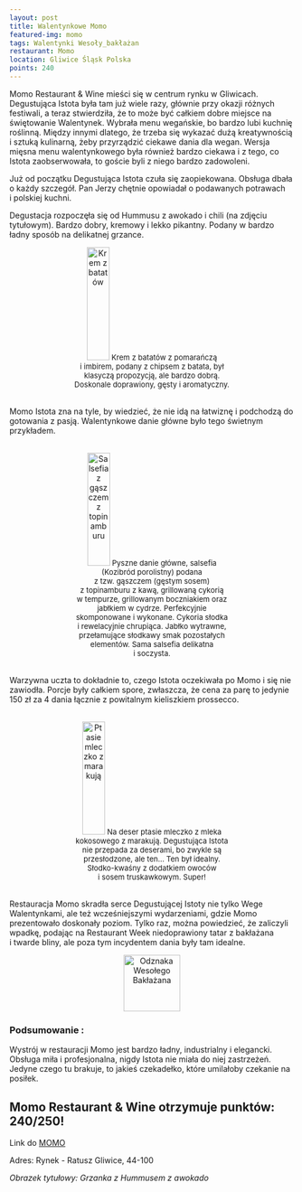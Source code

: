 ```yaml
---
layout: post
title: Walentynkowe Momo
featured-img: momo
tags: Walentynki Wesoły_bakłażan
restaurant: Momo
location: Gliwice Śląsk Polska
points: 240
---
```

Momo Restaurant & Wine mieści się w&nbsp;centrum rynku w&nbsp;Gliwicach.
 Degustująca Istota była tam już wiele razy, głównie przy okazji
różnych festiwali, a&nbsp;teraz stwierdziła, że to może być całkiem dobre miejsce na świętowanie Walentynek.
Wybrała menu wegańskie, bo bardzo lubi kuchnię roślinną. Między innymi dlatego, że trzeba się wykazać dużą kreatywnością i&nbsp;sztuką kulinarną,
żeby przyrządzić ciekawe dania dla wegan. Wersja mięsna menu walentynkowego była również bardzo ciekawa i&nbsp;z&nbsp;tego,
 co Istota zaobserwowała, to goście byli z&nbsp;niego bardzo zadowoleni.

Już od początku Degustująca Istota czuła się zaopiekowana. Obsługa dbała o&nbsp;każdy szczegół.
Pan Jerzy chętnie opowiadał o&nbsp;podawanych potrawach i&nbsp;polskiej kuchni.

Degustacja rozpoczęła się od Hummusu z&nbsp;awokado i&nbsp;chili (na zdjęciu tytułowym). Bardzo dobry,
 kremowy i&nbsp;lekko pikantny. Podany w bardzo ładny sposób na delikatnej grzance.

<center><div style="width:55%">
   <img src="{{site.img_url}}/assets/img/posts/krem_z_batatow.jpg" alt="Krem z batatów" height="200px" width="40px" />
   <font size="2">
       Krem z&nbsp;batatów z&nbsp;pomarańczą i&nbsp;imbirem, podany z&nbsp;chipsem z&nbsp;batata, był klasyczą propozycją, ale bardzo dobrą.
       Doskonale doprawiony, gęsty i&nbsp;aromatyczny.
   </font>
</div></center>
<br />

Momo Istota zna na tyle, by wiedzieć, że nie idą na łatwiznę i&nbsp;podchodzą do gotowania z&nbsp;pasją.
Walentynkowe danie główne było tego świetnym przykładem.
 <br />&ensp;&ensp;&ensp;
<center><div style="width:55%">
   <img src="{{site.img_url}}/assets/img/posts/salsefia.jpg" alt="Salsefia z gąszczem z topinamburu" height="200px" width="40px" />
   <font size="2">
       Pyszne danie główne, salsefia (Kozibród porolistny) podana z&nbsp;tzw.&nbsp;gąszczem (gęstym sosem) z&nbsp;topinamburu
        z&nbsp;kawą, grillowaną cykorią w&nbsp;tempurze, grillowanym boczniakiem oraz jabłkiem w&nbsp;cydrze. Perfekcyjnie skomponowane i&nbsp;wykonane.
         Cykoria słodka i&nbsp;rewelacyjnie chrupiąca. Jabłko wytrawne, przełamujące słodkawy smak pozostałych elementów.
          Sama salsefia delikatna i&nbsp;soczysta.
   </font>
</div></center>
<br />

Warzywna uczta to dokładnie to, czego Istota oczekiwała po Momo i&nbsp;się nie zawiodła. Porcje były całkiem spore,
 zwłaszcza, że cena za parę to jedynie 150 zł za 4 dania łącznie z&nbsp;powitalnym kieliszkiem prossecco.
<br />&ensp;&ensp;&ensp;
<center><div style="width:55%">
   <img src="{{site.img_url}}/assets/img/posts/ptasie_mleczko.jpg" alt="Ptasie mleczko z marakują" height="200px" width="40px" />
   <font size="2">
     Na deser ptasie mleczko z&nbsp;mleka kokosowego z&nbsp;marakują. Degustująca Istota nie przepada za deserami,
     bo zwykle są przesłodzone, ale ten... Ten był idealny. Słodko-kwaśny z&nbsp;dodatkiem owoców i&nbsp;sosem truskawkowym. Super!
   </font>
</div></center>
<br />

Restauracja Momo skradła serce Degustującej Istoty nie tylko Wege Walentynkami,
 ale też wcześniejszymi wydarzeniami,
gdzie Momo prezentowało doskonały poziom. Tylko raz, można powiedzieć, że zaliczyli wpadkę,
 podając na Restaurant Week niedoprawiony tatar z&nbsp;bakłażana i&nbsp;twarde bliny, ale poza tym incydentem dania były tam idealne.
<center><div style="width:30%">
   <img src="{{site.img_url}}/assets/img/posts/odznaka.gif" alt="Odznaka Wesołego Bakłażana" height="100" width="auto" />
</div></center>

### Podsumowanie :
Wystrój w restauracji Momo jest bardzo ładny, industrialny i&nbsp;elegancki. Obsługa miła i&nbsp;profesjonalna,
 nigdy Istota nie miała do niej zastrzeżeń. Jedyne czego tu brakuje, to jakieś czekadełko,
  które umilałoby czekanie na posiłek.

## Momo Restaurant & Wine otrzymuje punktów: **240/250!**
Link do [MOMO]

Adres:
Rynek - Ratusz
Gliwice, 44-100

_Obrazek tytułowy: Grzanka z&nbsp;Hummusem z&nbsp;awokado_

[MOMO]: https://www.momogliwice.pl/